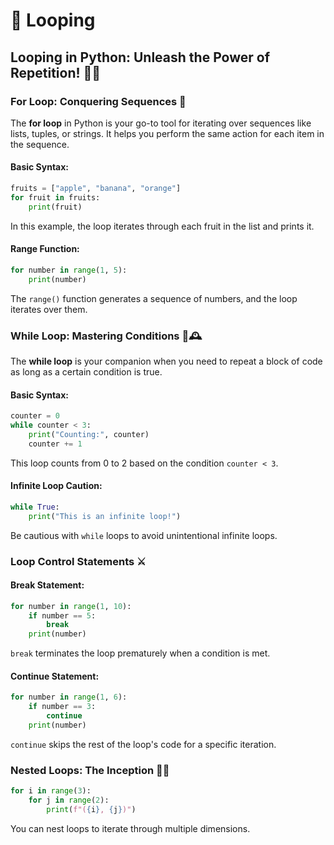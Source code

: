 # 🔂 Looping

## Looping in Python: Unleash the Power of Repetition! 🔄💪

### For Loop: Conquering Sequences 🚀

The **for loop** in Python is your go-to tool for iterating over sequences like lists, tuples, or strings. It helps you perform the same action for each item in the sequence.

#### Basic Syntax:

```python
fruits = ["apple", "banana", "orange"]
for fruit in fruits:
    print(fruit)
```

In this example, the loop iterates through each fruit in the list and prints it.

#### Range Function:

```python
for number in range(1, 5):
    print(number)
```

The `range()` function generates a sequence of numbers, and the loop iterates over them.

### While Loop: Mastering Conditions 🔄🕰️

The **while loop** is your companion when you need to repeat a block of code as long as a certain condition is true.

#### Basic Syntax:

```python
counter = 0
while counter < 3:
    print("Counting:", counter)
    counter += 1
```

This loop counts from 0 to 2 based on the condition `counter < 3`.

#### Infinite Loop Caution:

```python
while True:
    print("This is an infinite loop!")
```

Be cautious with `while` loops to avoid unintentional infinite loops.

### Loop Control Statements ⚔️

#### Break Statement:

```python
for number in range(1, 10):
    if number == 5:
        break
    print(number)
```

`break` terminates the loop prematurely when a condition is met.

#### Continue Statement:

```python
for number in range(1, 6):
    if number == 3:
        continue
    print(number)
```

`continue` skips the rest of the loop's code for a specific iteration.

### Nested Loops: The Inception 🔄🔄

```python
for i in range(3):
    for j in range(2):
        print(f"({i}, {j})")
```

You can nest loops to iterate through multiple dimensions.
